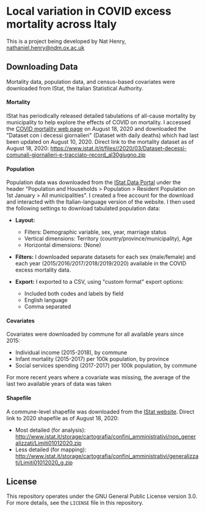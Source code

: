 # Local variation in COVID excess mortality across Italy

This is a project being developed by Nat Henry, nathaniel.henry@ndm.ox.ac.uk

## Downloading Data

Mortality data, population data, and census-based covariates were downloaded 
from IStat, the Italian Statistical Authority.

#### Mortality

IStat has periodically released detailed tabulations of all-cause mortality by
municipality to help explore the effects of COVID on mortality. I accessed the
[COVID mortality web page](https://www.istat.it/it/archivio/240401) on August 18,
2020 and downloaded the "Dataset con i decessi giornalieri" (Dataset with daily 
deaths) which had last been updated on August 10, 2020. Direct link to the 
mortality dataset as of August 18, 2020: 
https://www.istat.it/it/files//2020/03/Dataset-decessi-comunali-giornalieri-e-tracciato-record_al30giugno.zip

#### Population

Population data was downloaded from the [IStat Data Portal](https://dati.istat.it) 
under the header "Population and Households > Population > Resident Population 
on 1st January > All municipalities". I created a free account for the download 
and interacted with the Italian-language version of the website. I then used the
following settings to download tabulated population data:

- **Layout:**
  - Filters: Demographic variable, sex, year, marriage status
  - Vertical dimensions: Territory (country/province/municipality), Age
  - Horizontal dimensions: (None)

- **Filters:** I downloaded separate datasets for each sex (male/female) and each year
  (2015/2016/2017/2018/2019/2020) available in the COVID excess mortality data.

- **Export:** I exported to a CSV, using "custom format" export options:
  - Included both codes and labels by field
  - English language
  - Comma separated

#### Covariates

Covariates were downloaded by commune for all available years since 2015:
- Individual income (2015-2018), by commune
- Infant mortality (2015-2017) per 100k population, by province
- Social services spending (2017-2017) per 100k population, by commune

For more recent years where a covariate was missing, the average of the last two
available years of data was taken

#### Shapefile

A commune-level shapefile was downloaded from the [IStat website](https://www.istat.it/it/archivio/222527).
Direct link to 2020 shapefile as of August 18, 2020: 
- Most detailed (for analysis): http://www.istat.it/storage/cartografia/confini_amministrativi/non_generalizzati/Limiti01012020.zip
- Less detailed (for mapping): http://www.istat.it/storage/cartografia/confini_amministrativi/generalizzati/Limiti01012020_g.zip


## License

This repository operates under the GNU General Public License version 3.0. For 
more details, see the `LICENSE` file in this repository.
